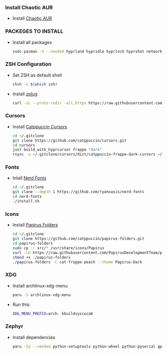 ### Install Chaotic AUR
- Install [Chaotic AUR](https://aur.chaotic.cx/)

### PACKEGES TO INSTALL 
- Install all packages
    ```bash
    sudo pacman -S --needed hyprland hypridle hyprlock hyprshot network-manager-applet waybar dart-sass neovim gcc npm nodejs python qt5ct qt6ct-kde eww zsh tmux python-pylatexenc lsd zoxide pamixer onefetch vesktop swww kitty stow ttf-fira-code ttf-fira-sans ttf-fira-mono ttf-firacode-nerd git xdg-desktop-portal-hyprland xdg-desktop-portal-wlr lightly-qt lightly-qt6 papirus-icon-theme mako xorg-xcursorgen inkscape just xcur2png rsync lazygit btop paru arm-none-eabi-gcc rsync
    ```
### ZSH Configuration
- Set ZSH as default shell
    ```bash
    chsh -s $(which zsh)
    ```
- Install [zplug](https://github.com/zplug/zplug)
    ```bash
    curl -sL --proto-redir -all,https https://raw.githubusercontent.com/zplug/installer/master/installer.zsh | zsh
    ```

### Cursors

- Install [Catppuccin Cursors](https://github.com/catppuccin/cursors)
    ```bash
    cd ~/.gitclone
    git clone https://github.com/catppuccin/cursors.git
    cd cursors
    just build_with_hyprcursor frappe "dark"
    rsync -a ~/.gitclone/cursors/dist/catppuccin-frappe-dark-cursors ~/.icons
    ```
### Fonts

- Intall [Nerd Fonts](https://github.com/ryanoasis/nerd-fonts)
    ```bash
    cd ~/.gitclone
    git clone --depth 1 https://github.com/ryanoasis/nerd-fonts
    cd nerd-fonts
    ./install.sh
    ```

### Icons

- Install [Papirus Folders](https://github.com/catppuccin/papirus-folders)
    ```bash
    cd ~/.gitclone
    git clone https://github.com/catppuccin/papirus-folders.git
    cd papirus-folders
    sudo cp -r src/* /usr/share/icons/Papirus
    curl -LO https://raw.githubusercontent.com/PapirusDevelopmentTeam/papirus-folders/master/papirus-folders   
    chmod +x ./papirus-folders
    ./papirus-folders -C cat-frappe-peach --theme Papirus-Dark
    ```

### XDG
- Install archlinux-xdg-menu
    ```bash
    paru -S archlinux-xdg-menu
    ```
- Run this:
    ```bash
    XDG_MENU_PREFIX=arch- kbuildsyscoca6
    ```

### Zephyr
- Install dependencies
    ```bash
    paru -Sy --needed python-setuptools python-wheel python-pyserial gperf wget curl xz ninja file cmake bison make flex gcc dtc openocd arm-none-eabi-gcc arm-none-eabi-binutils arm-none-eabi-gdb patchelf dfu-util gcovr python-pytest python-anytree python-breathe python-intelhex python-packaging python-ply python-pyaml python-pyelftools python-pykwalify python-tabulate ccache doxygen python-west
    ```
